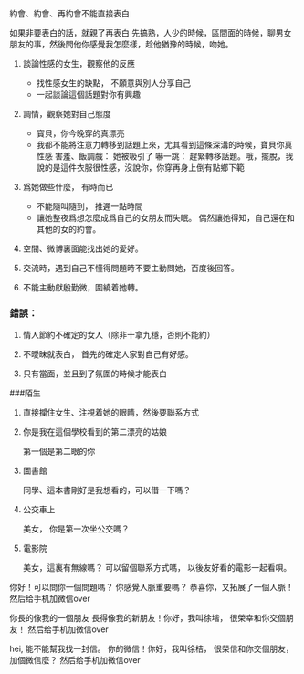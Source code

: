 

約會、約會、再約會不能直接表白

如果非要表白的話，就親了再表白
先搞熟，人少的時候，區間面的時候，聊男女朋友的事，然後問他你感覺我怎麼樣，趁他猶豫的時候，吻她。


1.  談論性感的女生，觀察他的反應
    * 找性感女生的缺點， 不願意與別人分享自己
    * 一起談論這個話題對你有興趣

2.  調情，觀察她對自己態度
    * 寶貝，你今晚穿的真漂亮
    * 我都不能將注意力轉移到話題上來，尤其看到這條深溝的時候，寶貝你真性感
        害羞、飯調戲： 她被吸引了
        嚇一跳： 趕緊轉移話題。哦，擺脫，我說的是這件衣服很性感，沒說你，你穿再身上倒有點鄉下範

3. 爲她做些什麼， 有時而已
    * 不能隨叫隨到， 推遲一點時間
    * 讓她整夜爲想怎麼成爲自己的女朋友而失眠。 偶然讓她得知，自己還在和其他的女的約會。

4. 空間、微博裏面能找出她的愛好。

5. 交流時，遇到自己不懂得問題時不要主動問她，百度後回答。

6. 不能主動獻殷勤微，圍繞着她轉。

### 錯誤： 

1. 情人節約不確定的女人（除非十拿九穩，否則不能約）

2. 不曖昧就表白， 首先的確定人家對自己有好感。

3. 只有當面，並且到了氛圍的時候才能表白





###陌生

1. 直接攔住女生、注視着她的眼睛，然後要聯系方式

2. 你是我在這個學校看到的第二漂亮的姑娘

    第一個是第二眼的你




1. 圖書館

    同學、這本書剛好是我想看的，可以借一下嗎？


2. 公交車上

    美女， 你是第一次坐公交嗎？

3. 電影院

    美女，這裏有無線嗎？
    可以留個聯系方式嗎， 以後友好看的電影一起看唄。




你好！可以問你一個問題嗎？
你感覺人脈重要嗎？
恭喜你，又拓展了一個人脈！
然后给手机加微信over


你長的像我的一個朋友
長得像我的新朋友！你好，我叫徐堦， 很榮幸和你交個朋友！
然后给手机加微信over



hei, 能不能幫我找一封信。
你的微信！你好，我叫徐桔， 很榮信和你交個朋友，加個微信麼？
然后给手机加微信over